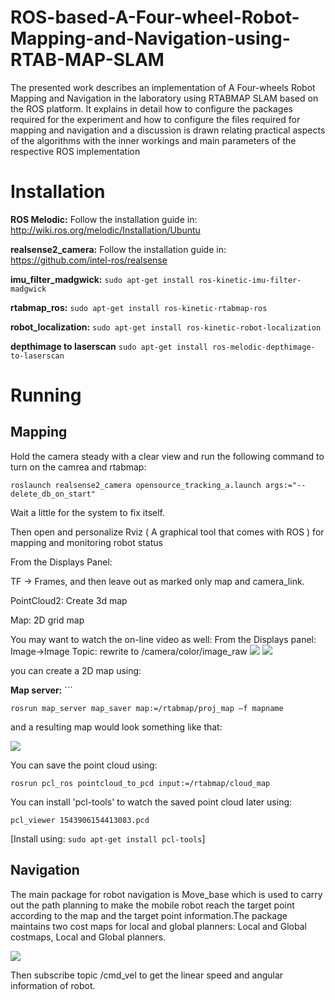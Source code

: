 # ROS-based-A-Four-wheel-Robot-Mapping-and-Navigation-using-RTAB-MAP-SLAM
The presented work describes an implementation of A Four-wheels Robot Mapping and
Navigation in the laboratory using RTABMAP SLAM based on the ROS platform. It
explains in detail how to configure the packages required for the experiment and how to
configure the files required for mapping and navigation and a discussion is drawn relating
practical aspects of the algorithms with the inner workings and main parameters of the
respective ROS implementation

# Installation

**ROS Melodic:**  Follow the installation guide in: http://wiki.ros.org/melodic/Installation/Ubuntu

**realsense2_camera:** Follow the installation guide in: https://github.com/intel-ros/realsense

**imu_filter_madgwick:** ```sudo apt-get install ros-kinetic-imu-filter-madgwick```

**rtabmap_ros:** ```sudo apt-get install ros-kinetic-rtabmap-ros```

**robot_localization:** ```sudo apt-get install ros-kinetic-robot-localization```

**depthimage to laserscan** ```sudo apt-get install ros-melodic-depthimage-to-laserscan```

# Running
## Mapping

Hold the camera steady with a clear view and run the following command to turn on the camrea and rtabmap:

```roslaunch realsense2_camera opensource_tracking_a.launch args:="--delete_db_on_start"```

Wait a little for the system to fix itself.

Then open and personalize Rviz ( A graphical tool that comes with ROS ) for mapping and monitoring robot status

From the Displays Panel:

TF -> Frames, and then leave out as marked only map and camera_link. 

PointCloud2: Create 3d map

Map: 2D grid map

You may want to watch the on-line video as well:
From the Displays panel:
Image->Image Topic: rewrite to /camera/color/image_raw
![](https://github.com/MarkLi1214/ROS-based-A-Four-wheel-Robot-Mapping-and-Navigation-using-RTAB-MAP-SLAM/blob/main/image/resule.png)
![](https://github.com/MarkLi1214/ROS-based-A-Four-wheel-Robot-Mapping-and-Navigation-using-RTAB-MAP-SLAM/blob/main/image/os_tracking_display_panel.jpg)

you can create a 2D map using:

**Map server:** ```

```rosrun map_server map_saver map:=/rtabmap/proj_map –f mapname```

and a resulting map would look something like that:

![](https://github.com/MarkLi1214/ROS-based-A-Four-wheel-Robot-Mapping-and-Navigation-using-RTAB-MAP-SLAM/blob/main/image/map_demo_final.png)

You can save the point cloud using:

```rosrun pcl_ros pointcloud_to_pcd input:=/rtabmap/cloud_map```

You can install 'pcl-tools' to watch the saved point cloud later using:

```pcl_viewer 1543906154413083.pcd```

[Install using: ```sudo apt-get install pcl-tools```]

## Navigation

The main package for robot navigation is Move_base which is used to carry out the path planning to make the mobile robot reach the target point according
to the map and the target point information.The package maintains two cost maps for local and global planners: Local and Global costmaps, Local and Global planners.


![](https://github.com/MarkLi1214/ROS-based-A-Four-wheel-Robot-Mapping-and-Navigation-using-RTAB-MAP-SLAM/blob/main/image/move_base.png)

Then subscribe topic /cmd_vel to get the linear speed and angular information of robot.

